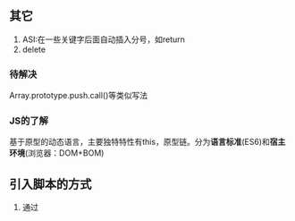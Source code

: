 ## 其它

1. ASI:在一些关键字后面自动插入分号，如return
2. delete



### 待解决

Array.prototype.push.call()等类似写法



### JS的了解

基于原型的动态语言，主要独特特性有this，原型链。分为**语言标准**(ES6)和**宿主环境**(浏览器：DOM+BOM)



## 引入脚本的方式

1. 通过<script>标签静态引入

2. 动态加载脚本

   会影响资源的优先级，降低性能，可link提前声明资源

   ```dart
   var scriptElement=document.createElement("script");
   scriptElement.src="js/test.js";
   (document.getElementsByTagName("head")[0] || document.body).appendChild(scriptElement);
   ```

3. <script defer>:只针对外部js文件，异步加载,延迟执行，执行顺序一致

4. <script async>:只针对外部文件，异步加载，立即执行，执行顺序不定



## 变量

变量和函数声明(和函数表达式做一个区分)会被提升。

### var

以下两种情况无法删除var变量：

- var声明的全局变量
- var在函数范围内声明的局部变量



### for in 和 for of

- for-in得到对象的key或数组、字符串的下标。 
- for-of得到对象的value或数组、字符串的值，另外还可以用于遍历Map和Set。



### 数据类型

- 基本类型：Boolean/Number/String/Undefined/Null/Symbol/Bigint，存放在栈内存中的简单数据段，数据大小确定，内存空间大小可以分配。

  注：

  1. Bigint(创建大数，在末尾加个n)，不支持一元加号运算符，不允许和Number进行混合操作，0n为false，其他的值都为true，可以进行sort，可以进行位运算

  2. symbol设置独一无二的变量。利用 `symbol` 不会被常规的方法（除了 Object.getOwnPropertySymbols外）遍历到，所以可以用来模拟私有变量。（可继续补充）

     Symbol.hasInstance：ES6内部重写了instanceof
     
     Symbol.iterator接口
     
     Symbol.toPrimitive：类型转换时会用到
     
     

- 引用类型：Object 对象子类型(Function/Array/RegExp/Date/Math)，**引用(指针)存放在栈区，实际对象保存在堆区**，每个空间大小不一样，要根据情况开进行特定的分配。当我们需要访问引用类型（如**对象，数组，函数**等）的值时，首先从栈中获得该对象的地址指针，然后再从堆内存中取得所需的数据。



## Object.defineProperty()的用法

直接在一个对象上定义一个新属性，或者修改一个对象的现有属性，并返回此对象。



## 0.1+0.2 !== 0.3 经典题的背后

ECMAScript 采用 IEEE754 标准，全称 IEEE 二进制浮点数算术标准。在 IEEE754 中，规定了四种表示浮点数值的方式：单精确度（32位）、双精确度（64位）、延伸单精确度、与延伸双精确度。ES中使用的是双精度。

0.1和0.2转换成二进制时变成无限循环小数，保存成浮点数一定会产生的问题

- 第0位：符号位，0表示正数，1表示负数(s)
- 第1位到第11位：储存指数部分（e）
- 第12位到第63位：储存小数部分（即有效数字）f。**Number.MAX_SAFE_INTEGER == Math.pow(2,53) - 1**，有效数字指小数点前始终有一位，所以默认省略 53=52+1，超过精度时会丢失精度。（Number的存储空间）

![img](https://p1-jj.byteimg.com/tos-cn-i-t2oaga2asx/gold-user-assets/2018/9/16/165e0eb7f4d6c50f~tplv-t2oaga2asx-watermark.awebp)



### settimeout设置为0时会怎样？

settimeout会有一个时间的最小值，是几毫秒，当你设置0的时候是不会成功的

事件循环



### JS三种加载方式的区别

onload：加载完成后再执行(否则可能监听不到)

- 正常模式：加载时会阻塞浏览器

- 延缓模式：异步加载，推迟执行，具体时会等到DOMContentLoaded事件即将被触发时

- 异步模式：异步加载，加载完成后会立即执行JS脚本

  

### js之参数传递

值传递/引用传递/共享传递

在函数传参的时候传递的是对象在堆中的内存地址值，注意哪些操作是分配了新的空间地址



### typeof & instanceof & constructor & Object.prototype.toString 

- typeof 主要用来判断数据类型，返回结果包括：number、string、boolean、undefined、object、function。typeof null is object & typeof NaN === 'number'，对于基本数据类型除null之外都能显示正常的类型，对于引用类型，都显示位object。

  **原理**：js底层存储变量：

  1. 000：对象
  2. 010：浮点数
  3. 100：字符串
  4. 110：布尔类型
  5. 1：整数
  6. null：所有机器码均为0
  7. undefined：用-2^30整数表示

- instanceof 用于判断对象是谁的实例，主要的实现原理就是只要右边变量的 `prototype` 在左边变量的原型链上即可。注意下图中 Function和Object复杂关系。

  ![img](https://p1-jj.byteimg.com/tos-cn-i-t2oaga2asx/gold-user-assets/2018/5/28/163a55d5d35b866d~tplv-t2oaga2asx-watermark.awebp)

- constructor: 某个实例对象时哪一个构造函数产生的（重写原型后此属性会丢失，因此不可信）

- Object.prototype.toString  比较全面

小练习：实现instanceof（getPrototypeOf）

### null & undefined

null表示空对象 undefined 表示已在作用域中但未赋值的变量

灵魂拷问：null是对象吗？

深思熟虑：这是js的一个bug，typeof null === object，这是因为在js中以000开头的代表是对象，而null的表示是全0， 所以将它误判为object



### 类型转换

注：JS中类型转换只有三种类型的转换

- 转换为Number类型：Number()，parseInt()，parseFloat()
- 转换为String类型：String()，toString()
- 转换为Boolean类型： Boolean()

1. 转换为boolean

   **除了“+-0/NaN/空字符串/null/undefined”五个值是false，其余都是true**

   - 显示：Boolean()
   - 隐式：逻辑判断/逻辑运算符

2. 转换为String

   - 显示：String()  特殊:+-0都转为0 eg. String([1,2,3])    //"1,2,3"  || String({})    //"[object Object]"

   - 隐式："+" 操作符，且有一个操作数为字符串/一个操作数是对象

     JavaScript 对象有两个不同的方法来执行转换，一个是 `toString`，一个是 `valueOf`

     所有的对象除了 null 和 undefined 之外的任何值都具有 `toString` 方法。

     小规则：

     - 数组的 toString 方法将每个数组元素转换成一个字符串，并在元素之间添加逗号后合并成结果字符串。

     - 函数的 toString 方法返回源代码字符串。

     - 日期的 toString 方法返回一个可读的日期和时间字符串。

     - RegExp 的 toString 方法返回一个表示正则表达式直接量的字符串

       ```
       console.log(({}).toString()) // [object Object]
       
       console.log([].toString()) // ""
       console.log([0].toString()) // 0
       console.log([1, 2, 3].toString()) // 1,2,3
       
       // function (){var a = 1;} 源码字符串
       console.log((function(){var a = 1;}).toString())
       
       console.log((/\d+/g).toString()) // /\d+/g
       
       // Fri Jan 01 2010 00:00:00 GMT+0800 (CST) 日期字符串
       console.log((new Date(2010, 0, 1)).toString()) 
       //用valueof将对象转成字符串
       var date = new Date(2017, 4, 21);
       console.log(date.valueOf()) // 1495296000000
       ```

3. 转换为Number

   - 显示：Number()

     1. 字符串转换为数字：空字符串变为0，如果出现任何一个非有效数字字符，结果都是NaN

        ```
        console.log(Number("123")) // 123
        console.log(Number("-123")) // -123
        console.log(Number("1.2")) // 1.2
        console.log(Number("000123")) // 123
        console.log(Number("-000123")) // -123 忽略了里面的0
        console.log(Number("0x11")) // 17
        console.log(Number("")) // 0
        console.log(Number(" ")) // 0？
        console.log(Number("123 123")) // NaN
        ```

     2. 布尔转换为数字：1/0

     3. null和undefined转换成数字：null为 0，undefined为NaN

     4. Symbol转数字：会报错

     5. BigInt转数字：去除'n'

     6. 对象转换为数字

        - 先调用对象的 `Symbol.toPrimitive` 这个方法，如果不存在这个方法
        - 再调用对象的 `valueOf` 获取原始值，如果获取的值不是原始值
        - 再调用对象的 `toString` 把其变为字符串
        - 最后再把字符串基于`Number()`方法转换为数字

   - 隐式：

     1. 比较操作：>，<，>=，<=
     2. 按位操作：| & ^ ~
     3. 算数操作：+ - * / (注意上面+号的特殊情况)
     4. 一元+操作

4. 操作符==两边的隐式转换规则

   注：== 和=== 的区别：允许强制类型转换/不允许；值相等即可 / 值和类型都要相等；

   - 对象==字符串：将对象转换为字符串
   - 对象==对象：比较的是堆内存地址，地址相同则相等

5. null == undefined

6. 原始值转对象

   通过调用构造函数

9. 布尔值和数字无论加减，都将布尔值转为数字

8. 字符串和数字比较：字符串转数字

9. 其他类型和布尔类型：先把布尔类型转数字

10. 对象和非对象比较：执行对象的ToPrimitive()

## 类型转换的问题

​	引例：[] == ![]结果是什么？为什么？

6. JSON.stringify

   - 处理基本类型时，与使用toString基本相同，结果都是字符串，除了 undefined

   - 布尔值、数字、字符串的包装对象在序列化过程中会自动转换成对应的原始值

     ```
     JSON.stringify([new Number(1), new String("false"), new Boolean(false)]); // "[1,"false",false]"
     ```

   - undefined、任意的函数以及 symbol 值，在序列化过程中会被忽略（出现在非数组对象的属性值中时）或者被转换成 null（出现在数组中时）

   - JSON.stringify 有第二个参数 replacer，它可以是数组或者函数，用来指定对象序列化过程中哪些属性应该被处理，哪些应该被排除

   - 如果一个被序列化的对象拥有 toJSON 方法，那么该 toJSON 方法就会覆盖该对象默认的序列化行为：不是那个对象被序列化，而是调用 toJSON 方法后的返回值会被序列化

     ```
     var obj = {
       foo: 'foo',
       toJSON: function () {
         return 'bar';
       }
     };
     JSON.stringify(obj);      // '"bar"'
     JSON.stringify({x: obj}); // '{"x":"bar"}'
     ```
   
   
   

### RegExp基本用法

1. 获取匹配：pattern.exec(text)，返回匹配的字符
2. 是否模式匹配：pattern.test(text)，返回true/false



### Object.is 和 === 的区别

0===0，但如果0为分母就要区分正负0了；NaN不等于它本身

```
+0 === -0;           // true
Object.is(+0, -0)    // false

NaN === NaN          // false
Object.is(NaN, NaN)  // true
```



### Map、weakMap和Set

set：数据不重复

map：允许多种数据类型的key

weakmap：只能以复杂数据类型作为key(如数组)，并且key值是弱引用



### 闭包

![image.png](https://p3-juejin.byteimg.com/tos-cn-i-k3u1fbpfcp/c508a8bbade94a699d0baad47e5d43ed~tplv-k3u1fbpfcp-watermark.awebp)

闭包属于一种特殊的作用域，称为 **静态作用域**。它的定义可以理解为: **父函数被销毁** 的情况下，返回出的子函数的`[[scope]]`中仍然保留着父级的单变量对象和作用域链，因此可以继续访问到父级的变量对象，这样的函数称为闭包。

闭包是指有权访问另一个函数作用域中的变量的函数。当函数可以记住并访问所在的词法作用域时，就产生了闭包，即使函数是在当前词法作用域之外执行。（按上下文分析）

- 闭包用途：

  1. 能够访问函数定义时所在的词法作用域(阻止其被回收)
  2. 私有化变量
  3. 模拟块级作用域
  4. 创建模块

- 闭包带来的问题

  1. 经典问题：父级变量，所有闭包共享。

  2. 会导致函数的变量一直保存在内存中，过多的闭包可能会导致内存泄漏；

     解决闭包带来的内存问题：就是在退出函数之前，将不使用的局部变量全部删除。

- 闭包的表现形式

  1. 返回一个函数

  2. 作为函数参数传递

  3. 在定时器、事件监听、Ajax请求、跨窗口通信、Web Workers或者任何异步中，只要使用了回调函数，实际上就是在使用闭包。

  4. IIFE(立即执行函数表达式)创建闭包, 保存了`全局作用域window`和`当前函数的作用域`

     ```
     var a = 2; 
     (function IIFE(){  // 输出2*  
     	console.log(a); 
     })();
     ```



### 作用域

ES5 中只存在两种作用域：全局作用域和函数作用域。

ES6新增块级作用域。

- 非匿名自执行函数，外部or内部函数变量为 **只读** 状态，无法修改

### 词法(静态)作用域（js）和动态作用域（bash）

JavaScript 采用的是词法作用域，函数的作用域在函数定义的时候就决定了,而与词法作用域相对的是动态作用域，函数的作用域是在函数调用的时候才决定的。

ps：函数变量和普通变量



### 执行上下文(栈)-对象

概念：当**执行**到一个函数的时候，就会进行准备工作，这里的“准备工作”，叫做"执行上下文，注意栈的调用顺序

可执行代码(上下文)的类型：

- 全局执行上下文
- 函数执行上下文
- eval执行上下文

每个执行上下文包含：

- 变量对象(Variable object，VO)

- 作用域链(Scope chain)

- this（有些存疑）



### 原型到原型链

**原型:** 对象(除null)中固有的`__proto__`属性，该属性指向对象的`prototype`原型属性。

**原型链:** 当我们访问一个对象的属性时，如果这个对象内部不存在这个属性，那么它就会去它的原型对象里找这个属性，这个原型对象又会有自己的原型，于是就这样一直找下去，也就是原型链的概念。原型链的尽头一般来说都是`Object.prototype`所以这就是我们新建的对象为什么能够使用`toString()`等方法的原因。用`hasOwnProperty`来检验对象自身是否有这个属性，用`in`来检验原型链上是否包含此属性。

每个原型都有一个 constructor 属性指向关联的构造函数，每个函数都有一个 prototype 属性

```
Object.prototype.__proto__ === null
```

**特点:** `JavaScript`对象是通过引用来传递的，我们创建的每个新对象实体中并没有一份属于自己的原型副本。当我们修改原型时，与之相关的对象也会继承这一改变。

![img](https://raw.githubusercontent.com/mqyqingfeng/Blog/master/Images/prototype3.png)



### 事件监听的两种方式

- onclick
- addEventListener

### 事件循环(EventLoop)

![img](https://p1-jj.byteimg.com/tos-cn-i-t2oaga2asx/gold-user-assets/2019/1/18/1685f03d7f88792b~tplv-t2oaga2asx-watermark.awebp)

概念：JS是单线程的，为防止一个函数执行时间过长阻塞后面的代码，所以会将同步代码压入执行栈中，将异步代码推入任务队列，任务队列又分为宏任务和微任务队列，因为宏任务队列的执行时间比较长，所以微任务要优先于宏任务队列。每次单个宏任务执行完之后，就会清空微任务。微任务：promise/promise.then/process.nextTick()(Node中),宏任务：**Script**/setTimeout(时间结束后执行)/setInterval(间隔时间内不断执行)/setImmediate/I/O/UI rendering

优先级：

- setTimeout = setInterval 一个队列
- setTimeout > setImmediate 
- process.nextTick > Promise

### 事件流

事件流是指网页元素接收事件的顺序，包括三个阶段：事件捕获阶段、处于目标阶段、事件冒泡阶段。

- Dom0级

- Dom2级事件有三个参数：第一个参数是事件名（如click）；第二个参数是事件处理程序函数；第三个参数如果是true的话表示在捕获阶段调用，为false的话表示在冒泡阶段调用。

- Dom3级

  注：同一个元素的同一种事件只能绑定一个函数，否则后面的函数会覆盖之前的函数



### 事件冒泡、捕获（委托）

事件捕获发生在事件冒泡之前

**事件冒泡**指在在一个对象上触发某类事件，如果此对象绑定了事件，就会触发事件，如果没有，就会向这个对象的父级对象传播，最终父级对象触发了事件。

**事件捕获**本质上是利用了浏览器事件冒泡的机制。因为事件在冒泡过程中会上传到父节点，并且父节点可以通过事件对象获取到目标节点，因此可以把子节点的监听函数定义在父节点上，由父节点的监听函数统一处理多个子元素的事件，这种方式称为**事件代理**。

**事件代理**addEventListener(event, function, useCapture) 绑定一个事件处理函数？

**阻止事件冒泡**：

- 给子级加`event.stopPropagation()`：仅阻止冒泡
- 在事件处理函数中return false：不仅阻止了冒泡，同时阻止了事件本身
- 阻止默认事件：event.preventDefault( )

冒泡事件举例：

| touchstart         | 手指触摸动作开始                                             |                                                              |
| ------------------ | ------------------------------------------------------------ | ------------------------------------------------------------ |
| touchmove          | 手指触摸后移动                                               |                                                              |
| touchcancel        | 手指触摸动作被打断，如来电提醒，弹窗                         |                                                              |
| touchend           | 手指触摸动作结束                                             |                                                              |
| tap                | 手指触摸后马上离开                                           |                                                              |
| longpress          | 手指触摸后，超过350ms再离开，如果指定了事件回调函数并触发了这个事件，tap事件将不被触发 | [1.5.0](https://developers.weixin.qq.com/miniprogram/dev/framework/compatibility.html) |
| longtap            | 手指触摸后，超过350ms再离开（推荐使用longpress事件代替）     |                                                              |
| transitionend      | 会在 WXSS transition 或 wx.createAnimation 动画结束后触发    |                                                              |
| animationstart     | 会在一个 WXSS animation 动画开始时触发                       |                                                              |
| animationiteration | 会在一个 WXSS animation 一次迭代结束时触发                   |                                                              |
| animationend       | 会在一个 WXSS animation 动画完成时触发                       |                                                              |
| touchforcechange   | 在支持 3D Touch 的 iPhone 设备，重按时会触发                 |                                                              |

非冒泡事件：

除上述冒泡事件之外，如表单的submit，input中的input事件，scroll等都是非冒泡事件



### 普通函数和箭头函数的区别

1. 箭头函数是匿名函数，不能作为构造函数，不能使用new，没有super
2. 箭头函数不绑定`arguments`，取而代之用`rest`参数...解决
3. 箭头函数不绑定`this`，会捕获其所在的上下文的this值，作为自己的this值
4. 箭头函数通过 `call()或 apply()` 方法调用一个函数时，只传入了一个参数，对 this 并没有影响。
5. 箭头函数没有原型属性
6. 箭头函数不能当做`Generator`函数,不能使用`yield`关键字



### 类数组对象与arguments

**类数组对象**：拥有一个 length 属性和若干索引属性的对象，不能直接使用数组的方法，可用Function.call间接调用，比如：

```
var arrayLike = {0: 'name', 1: 'age', 2: 'sex', length: 3 }
Array.prototype.join.call(arrayLike, '&'); // name&age&sex
```

常见的类数组：

1. 用getElementsByTagName/ClassName()获得的HTMLCollection
2. 用querySelector获得的nodeList

将类数组转换成数组的方式：

- Array.prototype.slice.call()
- Array.from()
- ES6展开运算符...
- 利用concat+apply(将参数展开)

**Arguments对象**：函数的参数，length属性，callee属性(通过它调用函数自身)

ps：传入的参数，实参和 arguments 的值会共享，当没有传入时，实参与 arguments 值不会共享。除此之外，以上是在非严格模式下，如果是在严格模式下，实参和 arguments 是不会共享的。

闭包经典题：

```
var data = [];

for (var i = 0; i < 3; i++) {
    (data[i] = function () {
       console.log(arguments.callee.i) 
    }).i = i;
}
data[0]();
data[1]();
data[2]();
```

使用...符号将arguments转换为数组



### 数组方法

- 判断是否是数组的方法：
  1. Array.isArray() 
  2. instanceof
  3. constructor
  4. Object.prototype.toString.call()
- join：数组内值的拼接；concat：连接数组，浅拷贝，不影响原数组？
- forEach：


​	特点：return无效，会改变原数组。

​	中断该循环的方法：

1. 使用try监视代码块，在需要中断的地方抛出异常
2. (推荐)：用every和some替代

- foreach和map的区别：前者不会返回值，后者会返回新的数组。

判断数组中是否包含某个值：

1. array.indexOf()/lastIndexOf()
2. array.includes(searcElement[,fromIndex])
3. array.find(callback)
4. array.findIndex(callback)

数组的增删改：

1. push/pop
2. shift/unshift
3. slice(start, end) 浅拷贝，不会改变原数组
4. splice(start,deleteCount,item1,item2) 会改变原数组

数组排序：

1. sort(compare)：注意比较函数的书写

数组之函数式编程的方法：

1. map(fn(cur, index, array, thisArgs)) 返回新数组
2. filter(fn(element, index, array, thisArgs)) 返回新数组
3. reduce(reducer(acc, cur, idx, array)) 返回结果值

数组扁平化的方法：

1. 普通递归
2. ES6中的flat()方法
3. 利用reduce函数进行递归
4. 扩展运算符

数组之原型链方法：

1. toString
2. valueOf

### valueof & tostring

`valueOf` 和 `toString` 几乎都是在出现操作符`(+-*/==><)`时被调用(隐式转换)，具有自动调用和重写的性质。如果其中一边为对象，则会先调用`toSting`方法

- tostring：返回一个表示该对象的字符串，特殊：表示对象的时候，变成`[object Object]`，表示数组的时候，就变成数组内容以逗号连接的字符串。**字符串**运算中，优先调用了`toString`
- valueof：在**数值**运算中，优先调用了`valueOf`

注：*严格等于不会触发隐式转换

面试题：

1. 实现 a==1 && a==2 && a==3: 重写valueof或者tostring
2. 实现 a===1 && a===2 && a===3: 利用Object.defineProperty()进行数据劫持
3. 函数柯里化实现多参累加



### JS之高阶函数

基本概念：`一个函数`就可以接收另一个函数作为参数或者返回值为一个函数，`这种函数`就称之为高阶函数。

#### 数组中的高阶函数

1. map(fn[,this]) // args: item, index, array 小练习：实现map
2. reduce(fn, 初始值) // args: preSum, curVal, curIndex, array
3. filter(fn)
4. sort(compare()) //若不传比较函数，则按字符串大小排序



## 创建对象的多种方式

1. 工厂模式

   ```
   function createPerson(name) {
       var o = new Object();
       o.name = name;
       o.getName = function () {
           console.log(this.name);
       };
   
       return o;
   }
   
   var person1 = createPerson('kevin');
   ```

   缺点：对象无法识别，因为所有的实例都指向一个原型

2. 构造函数模式

   ```
   function Person(name) {
       this.name = name;
       this.getName = function () {
           console.log(this.name);
       };
   }
   
   var person1 = new Person('kevin');
   ```

   优点：实例可以识别为一个特定的类型

   缺点：每次创建实例时，每个方法都要被创建一次

3. 原型模式

   ```
   function Person(name) {
   
   }
   
   Person.prototype.name = 'keivn';
   Person.prototype.getName = function () {
       console.log(this.name);
   };
   
   var person1 = new Person();
   ```

   优点：方法不会重建

   缺点：所有的属性和方法都被共享，且不能初始化参数

   优化版1：

   ```
   function Person(name) {
   
   }
   
   Person.prototype = {
       name: 'kevin',
       getName: function () {
           console.log(this.name);
       }
   };
   
   var person1 = new Person();
   ```

   优点：封装性好了一点

   缺点：重写了原型，丢失了constructor属性

   

   优化版2：

   ```
   function Person(name) {
   
   }
   
   Person.prototype = {
       constructor: Person,
       name: 'kevin',
       getName: function () {
           console.log(this.name);
       }
   };
   
   var person1 = new Person();
   ```

   优点：实例可以通过constructor属性找到所属构造函数

   缺点：原型模式该有的缺点还是有

4. 组合模式

   ```
   function Person(name) {
       this.name = name;
   }
   
   Person.prototype = {//对象字面量
       constructor: Person,
       getName: function () {
           console.log(this.name);
       }
   };
   
   var person1 = new Person();
   ```

   优点：该共享的共享，该私有的私有，使用最广泛的方式

   缺点：有的人就是希望全部都写在一起，即更好的封装性

   

   优化版：动态原型模式

   ```
   function Person(name) {
       this.name = name;
       if (typeof this.getName != "function") {
           Person.prototype.getName = function () {
               console.log(this.name);
           }
       }
   }
   
   var person1 = new Person();
   ```

   注：不能用对象字面量重写原型or 以下这种方式

   ```
   function Person(name) {
       this.name = name;
       if (typeof this.getName != "function") {
           Person.prototype = {
               constructor: Person,
               getName: function () {
                   console.log(this.name);
               }
           }
   
           return new Person(name);
       }
   }
   
   var person1 = new Person('kevin');
   var person2 = new Person('daisy');
   
   person1.getName(); // kevin
   person2.getName();  // daisy
   ```

5. 寄生构造函数

   ```
   function Person(name) {//寄生在构造函数的一种方法。
       var o = new Object();
       o.name = name;
       o.getName = function () {
           console.log(this.name);
       };
       return o;
   }
   
   var person1 = new Person('kevin');
   console.log(person1 instanceof Person) // false
   console.log(person1 instanceof Object)  // true
   ```



## 垃圾回收机制

V8 将内存分成 **新生代空间** 和 **老生代空间**。

![img](https://p3-juejin.byteimg.com/tos-cn-i-k3u1fbpfcp/aa2d5ad1d89b4b7b919f20e4a5f8973a~tplv-k3u1fbpfcp-watermark.awebp)

- 标记清除

  优点：实现比较简单，打标记分打与不打，即用一位二进制位（0和1）就可以为其标记，非常简单

  缺点：

  - 隔一段时间就需要标记清除，浏览器资源被占用。

  - 清除之后，剩余的对象内存位置是不变的，也会导致空闲内存空间是不连续的，出现 `内存碎片`，并且由于剩余空闲内存不是一整块，它是由不同大小内存组成的内存列表，这就牵扯出了内存分配的问题。

    解决方案：分块策略：最好的 first-fit，找到适合的立即返回。更优的解法是，清除一遍移动占内存的对象，使剩余内存连续。

- 引用计数

  优点：可以立即回收

  缺点：计数器需要占用资源，且无法解决循环引用的问题



## 内存泄露

- 意外的**全局变量**: 无法被回收
- **定时器**: 未被正确关闭，导致所引用的外部变量无法被释放
- **事件监听**: 没有正确销毁 (低版本浏览器可能出现)
- **闭包**: 会导致父级中的变量无法被释放
- **dom 引用**: dom 元素被删除时，内存中的引用未被正确清空



## JS手撕题

### typeof

Object.prototype.toString.call(obj)  

### 继承和原型链

Q:ES6之前使用prototype实现继承？

A：Object.create()+constructor重新指向

Q：为什么寄生组合式继承上的引用类型不会共享？

1. 原型链

   注：方法不能用箭头函数，会报undefined，可能是箭头函数没有this的原因？

   **查找顺序**：实例的构造函数，构造函数的原型， 原型的构造函数，以此类推

   **判断原型和实例的继承关系：**

   - intanceof
   - isPrototypeOf：eg. Object.prototype.isPrototypeOf(instance) 只要原型上出现过		

   **缺点：**

   问题一: 当原型链中包含引用类型值的原型时,该引用类型值会被所有实例共享.

   问题二: 在创建子类型(如创建Son的实例)时,不能向超类型(例如Father)的构造函数中传递参数

2. 借用构造函数

   基本思想:即在子类型构造函数的内部调用超类型构造函数

   eg. function Son(){ Father.call(this) }

   **优点：**解决了原型链的缺点

   **缺点：**只能从父类继承，不能从原型上继承；无法实现复用。

3. **组合继承**

   基本思想：将原型链和借用构造函数结合的方法。原型上继承原型属性和方法，构造函数上写实例属性。优点：很好的实现了方法，**缺点：**每次都会调用两次构造函数

4. 原型式继承

   ```
   function createObj(o) {
       function F(){}
       F.prototype = o;
       return new F();
   }
   ```

   ES5的Object.create()的实现，将传入的对象作为创建的对象的原型。

   **Object.create(arg1，arg2)**：

   ​		arg1:一个用作新对象原型的对象

   ​		arg2：一个为新对象定义额外属性的对象

   缺点：包含引用类型的属性值始终都会共享相应的值，且无法传递参数

5. 寄生式继承

   基本思想：在原型式继承基础上，增强对象，返回构造函数，缺点：同原型式继承。

   ```
   function createObj (o) {
       var clone = Object.create(o);
       clone.sayName = function () {
           console.log('hi');
       }
       return clone;
   }
   ```

6. **寄生式组合继承（最优）**

   基本思路是: 不必为了指定子类型的原型而调用父类的构造函数

   原始：

   ```
   function inheritPrototype(subClass,superClass){ 
   	var prototype = object(superClass.prototype);//创建对象 
   	prototype.constructor = subClass;//增强对象 
   	subClass.prototype = prototype;//指定对象 
   }
   // 父类初始化实例属性和原型属性
   function SuperType(name){
     this.name = name;
     this.colors = ["red", "blue", "green"];
   }
   SuperType.prototype.sayName = function(){
     alert(this.name);
   };
   
   // 借用构造函数传递增强子类实例属性（支持传参和避免篡改）
   function SubType(name, age){
     SuperType.call(this, name);
     this.age = age;
   }
   
   // 将父类原型指向子类
   inheritPrototype(SubType, SuperType);
   
   // 新增子类原型属性
   SubType.prototype.sayAge = function(){
     alert(this.age);
   }
   
   var instance1 = new SubType("xyc", 23);
   var instance2 = new SubType("lxy", 23);
   
   instance1.colors.push("2"); // ["red", "blue", "green", "2"]
   instance1.colors.push("3"); // ["red", "blue", "green", "3"]
   
   ```

7. 混入方式继承多个对象

   	function MyClass() {     
   		SuperClass.call(this);     
   		OtherSuperClass.call(this); 
   	} // 继承一个类 
   	MyClass.prototype = Object.create(SuperClass.prototype); // 混合其它 Object.assign(MyClass.prototype, OtherSuperClass.prototype); // 重新指定constructor MyClass.prototype.constructor = MyClass; 
   	MyClass.prototype.myMethod = function() {     // do something };
   
8. class实现继承 ES6

   extends，super，constructor，方法

注：

- 函数声明和类声明的区别：函数声明会提升，类声明不会。首先需要声明你的类，然后访问它，否则像下面的代码会抛出一个ReferenceError。
- 继承：ES5继承实质上是先创建子类的实例对象，再将父类方法添加到this上，再在子类中call(this)。ES6的继承有所不同，实质上是先创建父类的实例对象this，然后再用子类的构造函数修改this。因为子类没有自己的this对象，所以必须先调用父类的super()方法，否则新建实例报错。

### call & apply & bind

ps:

1. apply妙用：改变函数传入参数的形式，eg：Math.min.apply(null,array)
2. 绑定多个call，会选取第一个

代码流程：

- 将函数设为对象的属性
- 执行&删除这个函数
- 指定`this`到函数并传入给定参数执行函数
- 如果不传入参数，默认指向为 window

call的实现：

```
Function.prototype.call2 = function (context) {
    var context = context || window;//空参时，this指向window
    context.fn = this;//将函数变成对象属性，即改变this指向
	
	//可以优化成 ...args
    var args = [];//解决参数不定长-优化：扩展运算符
    for(var i = 1, len = arguments.length; i < len; i++) {
        args.push('arguments[' + i + ']');
    }

    var result = eval('context.fn(' + args +')');//eval拼成一个函数，执行

    delete context.fn //删除该函数
    return result;//返回函数的结果
}

//方法二
// call
Function.prototype.call = function (context, ...args) {
  context = context || window;
  
  const fnSymbol = Symbol("fn");
  context[fnSymbol] = this;
  
  context[fnSymbol](...args);
  delete context[fnSymbol];
}

```

apply的实现（和call原理相似）：

```
Function.prototype.apply = function (context, arr) {//参数不同
    var context = Object(context) || window;
    context.fn = this;

    var result;
    if (!arr) {
        result = context.fn();
    }
    else {
        var args = [];
        for (var i = 0, len = arr.length; i < len; i++) {
            args.push('arr[' + i + ']');
        }
        result = eval('context.fn(' + args + ')')
    }

    delete context.fn
    return result;
}

//方法二
// apply
Function.prototype.apply = function (context, argsArr) {
  context = context || window;
  
  const fnSymbol = Symbol("fn");
  context[fnSymbol] = this;
  
  context[fnSymbol](...argsArr);
  delete context[fnSymbol];
}

```

bind实现：

返回函数/传参/

```
Function.prototype.bind2 = function (context) {
	//调用bind的不是函数会出错
    if (typeof this !== "function") {
      throw new Error("Function.prototype.bind - what is trying to be bound is not callable");
    }
    
    var self = this;//改变this的指向
    //获取函数指定区域的参数[1:]
    var args = Array.prototype.slice.call(arguments, 1);
	
	//构造函数实现，因为bind返回的新函数可以使用new创建对象
    var fNOP = function () {};

    var fBound = function () {
    	//返回函数的参数
        var bindArgs = Array.prototype.slice.call(arguments);
         // 当作为构造函数时，this 指向实例，此时结果为 true，将绑定函数的 				this 指向该实例，可以让实例获得来自绑定函数的值
         // 当作为普通函数时，this 指向 window，此时结果为 false，将绑定函数的 			   this 指向 context
        return self.apply(this instanceof fNOP ? this : context, 						args.concat(bindArgs));
    }
	
    fNOP.prototype = this.prototype;
    // 修改返回函数的 prototype 为绑定函数的 prototype，实例就可以继承绑定函数		的原型中的值
    fBound.prototype = new fNOP();//用一个空函数作为中转
    return fBound;
}

//方案二
// apply

Function.prototype.apply = function (context, argsArr) {
  context = context || window;
  
  const fnSymbol = Symbol("fn");
  context[fnSymbol] = this;
  
  context[fnSymbol](...argsArr);
  delete context[fnSymbol];
}

```

### this

this是一个指针，指向调用函数的对象。指向调用它的地方， 严格模式和非严格模式不同。

`this`对象是是执行上下文中的一个属性，它指向最后一次调用这个方法的对象，在全局函数中，`this`等于`window`，而当函数被作为某个对象调用时，this等于那个对象。 在实际开发中，`this `的指向可以通过四种调用模式来判断。

1. 函数调用，当一个函数不是一个对象的属性时，直接作为函数来调用时，`this`指向全局对象。
2. 方法调用，如果一个函数作为一个对象的方法来调用时，`this`指向这个对象。(隐式绑定)，指向绑定的最后一层。
3. 构造函数调用，`this`指向这个用`new`新创建的对象。
4. DOM事件绑定：onclick和addEventListner中的this默认指向绑定事件中的元素
5. 第四种是 `apply 、 call 和 bind `调用模式，这三个方法都可以显示的指定调用函数的 this 指向。`apply`接收参数的是数组，`call`接受参数列表，`` bind`方法通过传入一个对象，返回一个` this `绑定了传入对象的新函数。这个函数的 `this`指向除了使用`new `时会被改变，其他情况下都不会改变。

注：若绑定null或者undefined，则忽略，应用默认绑定规则；settimeout(person.fn,)这时函数变成了变量，指向则找不到了；函数内的硬绑定；

**new绑定>(显示)硬绑定call,apply,bind关键字>隐式绑定XX.fn()>默认绑定**



### New操作到底做了什么？

1. var obj  = {}; 我们创建了一个空对象obj;

2. obj.__proto__ = F.prototype; 我们将这个空对象的__proto__成员指向了F函数对象prototype成员对象;

3. F.call(obj);我们将F函数对象的this指针替换成obj，然后再调用F函数.

   代码实现：

   ```
   function objectFactory() {
   	//对应步骤一
       var obj = new Object()//更好的方式：var obj = Object.create(null)
   	//取出第一个参数
       Constructor = [].shift.call(arguments);
   	//将obj的原型指向构造函数，来访问构造函数中的属性
       obj.__proto__ = Constructor.prototype;
   	//将构造函数绑定对象和参数
       var ret = Constructor.apply(obj, arguments);
   	//构造函数返回对象或者基本类型
       return typeof ret === 'object' ? ret : obj;
   
   };
   ```

### 数组去重

1. ES5做法：利用 filter(回调函数),indexOf()
2. ES6做法：利用Set的属性

### 数组扁平化

1. ES5：Array.isArray() + concat 
2. ES6: Array.some() **?没理解**



### 赋值和深浅拷贝（针对引用类型）

- 赋值：当我们把一个对象赋值给一个新的变量时，**赋的其实是该对象的在栈中的地址，而不是堆中的数据**。也就是两个对象指向的是同一个存储空间，无论哪个对象发生改变，其实都是改变的存储空间的内容，因此，两个对象是联动的。

- 浅拷贝：浅拷贝是创建一个新对象，这个对象有着原始对象属性值的一份精确拷贝。如果属性是基本类型，拷贝前后基本类型互不影响，如果属性是引用类型，拷贝的就是内存地址 ，所以如果其中一个对象改变了这个地址，就会影响到另一个对象。

  实现方式：

  1. 代码：typeof + {} + for in + hasOwnProperty
  2. object.assign(target, source,...)：
     - 只会拷贝源对象自身的并且可枚举的属性到目标对象。
     - source可以为undefined or null，但target不能是这两种。
     - 同名属性替换
     - 继承属性无法拷贝
  3. 展开运算符...
  4. Array.proyotype.concat() => 浅拷贝数组
  5. Array.proyotype.slice() => 浅拷贝数组

- 深拷贝：深拷贝是将一个对象从内存中完整的拷贝一份出来,从堆内存中开辟一个新的区域存放新对象,且修改新对象不会影响原对象。对对象中的子对象进行递归拷贝,拷贝前后的两个对象互不影响。

  实现方式：

  1. JSON.parse(JSON.stringfy()) ，但是

     - 不能解决循环引用(创建一个map/weakMap记录已经拷贝过的对象)；

     - 不能处理特殊的对象：RegExp, Date, Set, Map(分类型去处理);

     - 不能拷贝函数(普通函数和箭头函数的区分：原型，箭头函数没有原型)；
  2. 手写递归
     - 用什么保存拷贝的对象
     - 解决循环引用：weakmap
     - 特殊类型的处理：Array/Date/RegExp/Function

### 发布订阅模式

### 解析URL参数为对象

### 字符串模板

1. 给定一个正则表达式
2. reg.test() 查看给定的模板是否存在此reg，若没有，则直接返回。
3. 从模板中分离要代替的字符：reg.exec()
4. 代替字符，replace
5. 递归代替



### 懒加载和预加载

基本思想：懒加载也叫延迟加载，是指在长网页中延迟加载图像，是一种优化网页性能的方式。

**实现原理：**首先将页面上的图片的 src 属性设为空字符串，而图片的真实路径则设置在data-original属性中， 当页面滚动的时候需要去监听scroll事件，在scroll事件的回调中，判断我们的懒加载的图片是否进入可视区域(高度差),如果图片在可视区内将图片的 src 属性设置为data-original 的值，这样就可以实现延迟加载。

代码思路：

1. 设置img属性 src/lazyload/data-original

2. 监听：document.addEventListener()

3. 懒加载函数：

   - 挑选元素：querySelectorAll()

   - 判断元素是否出现在可视区域：

     ​		viewHeight = document.documentElement.clientHeight

   - 获取元素相对于浏览器视窗的位置：

     ​		item.getBoundingClientRect()

4. 移除相关属性：removeAttribute()



### 函数防抖

概念：在事件被触发n秒后再执行回调，如果在这n秒内又被触发，则重新计时。

```
function debounce(fn, delay) {
    return function (args) {
        let that = this
        let _args = args
        clearTimeout(fn.time)//我的理解是清除之前的时间
        fn.time = setTimeout(function () {
            fun.call(that, _args)
        }, delay)
    }
}
ps：注意监听的事件以及它对应的输出
```

### 函数节流

概念：规定在一个单位时间内，只能触发一次函数。如果这个单位时间内触发多次函数，只有一次生效。

```
  function throttle(fun, delay) {
        let last, deferTimer
        return function (args) {
            let that = this
            let _args = arguments
            let now = +new Date()
            if (last && now < last + delay) {//这块的逻辑是，如果时间还没到，则settimeout
                clearTimeout(deferTimer)//清除上次的计时
                deferTimer = setTimeout(function () {
                    last = now
                    fun.apply(that, _args)
                }, delay)
            }else {//否则，立即执行函数
                last = now
                fun.apply(that,_args)
            }
        }
    }
```

防抖应用：

- 登录、发短信等按钮避免用户点击太快，以致于发送了多次请求，需要防抖
- 调整浏览器窗口大小时，resize 次数过于频繁，造成计算过多，此时需要一次到位，就用到了防抖
- 文本编辑器实时保存，当无任何更改操作一秒后进行保存

节流应用：

- scroll 事件，每隔一秒计算一次位置信息等
- 浏览器播放事件，每隔一秒计算一次进度信息等
- input 框实时搜索并发送请求展示下拉列表，每隔一秒发送一次请求



### Promise

如何解决回调地狱：

- 回调函数延迟绑定
- 返回值穿透
- 错误冒泡

方法：

- new Promise(fn(resolve, reject))
- then
- catch：捕获第一个异常
- finally(一定会执行)
- all：并行执行
- race：并行执行，只保留第一个执行完成的结果。应用：超时处理
- any
- Promise.resolve()/.reject()

ps: promise可以捕获错误，但不会中断外部程序的允许，没有捕获就会因为错误中断程序

代码思路：

1. promise只执行一次，执行resolve,变fulfilled,执行reject,变rejected,throw == reject;executor + result + state
2. 实现then:then接受两个回调，一个成功回调，状态为fulfilled，一个失败回调，状态为rejected，如果resolve或reject在定时器里，则定时器结束再执行then，then支持链式调用，下一次then受上次的then的返回值影响；function＋callback＋
3. 实现链式调用

Q：为什么promise要引入微任务？

A：使用异步回调，将回调函数放到`当前宏任务中`的最后面，解决了两大痛点：

- 采用**异步回调**替代同步回调解决了浪费 CPU 性能的问题。
- 放到**当前宏任务最后**执行，解决了回调执行的实时性问题。

### async 和 await

 async 是一个通过异步执行并隐式返回 Promise 作为结果的函数。

Q：forEach中用await会怎样？

A：循环里面执行的代码会乱序。解决方案：for-of(本质是迭代器，保证了执行的顺序)

**如果在async函数中抛出了错误，则终止错误结果，不会继续向下执行。**如果想要使得错误的地方不影响`async`函数后续的执行的话，可以使用`try catch`

### 

### 生成器

概念：一个像函数的对象， 有next() value & done，遇到 yeild，next()方法才暂停

原理：协程，线程的下一个量级。一个线程只能执行一个协程

thunk函数：定制化函数



### 堆和栈

**栈(stack)：**是栈内存的简称，栈是**自动分配**相对**固定大小**的内存空间，并由系**统自动释放，**栈**数据结构**遵循**FILO**（first in last out）**先进后出**的原则。栈的特点：开口向上、速度快,容量小。

**堆(heap)：**是堆内存的简称，堆是**动态分配**内存，**内存大小不固定**，也**不会自动释放，**堆**数据结构**是一种无序的树状结构，同时它还满足key-value键值对的存储方式；我们只用知道key名，就能通过key查找到对应的value。堆的特点：速度稍慢、容量比较大；



### ajax原理

Async Javascript and XML，`Ajax`的原理简单来说通过`XmlHttpRequest`对象来向服务器发异步请求，从服务器获得数据，然后用`JavaScript`来操作`DOM`而更新页面

传统的Web应用交互由用户触发一个HTTP请求到服务器(浪费带宽)，AJAX应用可以仅向服务器发送并取回必需的数据

优点：

- 无刷新更新数据
- 异步与服务器通信
- 前端和后端负载平衡
- 基于标准被广泛支持
- 界面与应用分离

缺点：

- AJAX干掉了Back和History功能，即对浏览器机制的破坏
- AJAX的安全问题
- 对搜索引擎支持较弱
- 破坏程序的异常处理机制
- 违背URL和资源定位的初衷



### Q：描述一下v8执行一段js代码的过程

解释器语言对源码做的分析：

- 通过词法分析和语法分析生成 AST(抽象语法树)：词法分析和语法分析
- 生成字节码(更加轻量，省去了生成二进制文件的操作，降低内存的压力)
- 解释器执行字节码



### Q:如何判断一个对象是否为空？

1. JSON.stringfy(data) === '{}')
2. for in 循环遍历key
3. Object.getOwnPropertyNames()  返回一个属性数组
4. Object.keys() — ES6方法 返回一个属性数组



### 其他

1. DMZ

2. 实现一个pipe函数，`pipe`是可以接收任意个数的函数，并且返回的是一个新的函数`res`。

3. 让<p>测试 空格</p>的空格间隙变大：

   - word-spacing/letter-spacing
   - 利用span包裹空格，然后再设置word-spacing/letter-spacing

4. 如何解决inline-block空白问题？

   - **删除html中的空白**：不要让元素之间换行

   - **margin-left**: -0.4em;

   - 父级：font-size 子级若有文字需单独设置字体




### 设计模式

- 工厂模式：解决多个类似对象声明的问题；
- 复杂的工厂模式：将成员对象的实例化推迟到子类中，重写父类接口。
- 单体模式：
  1. 可以用来划分命名空间，减少全局变量的数量
  2. 可以使代码组织的更为一致，使代码容易阅读和维护
  3. 可以被实例化，且只能实例化一次
- 模块模式
- 代理模式



Q:input事件和change事件的区别？

- Input: 输入字符时触发（不包含功能性按键， enter， control 等)
- Change: 失去焦点且当前的值跟上次触发的值不同 或者 enter键被触发且当前的值跟上次触发的值不同



## 代码复用

1. 函数封装
2. 原型继承
3. 复制所有属性进行继承(深浅拷贝)
4. mix in 混合好几个属性
5. 借用方法 call apply bind



## AST

抽象语法树

### Babel处理流程

![img](https://p1-jj.byteimg.com/tos-cn-i-t2oaga2asx/gold-user-assets/2019/10/2/16d8d0cd559c7e1e~tplv-t2oaga2asx-watermark.awebp)

### Babel架构

![img](https://p1-jj.byteimg.com/tos-cn-i-t2oaga2asx/gold-user-assets/2019/10/2/16d8d0cd5a3f3a0c~tplv-t2oaga2asx-watermark.awebp)

1. 内核的工作：
   - 加载和处理配置(config)
   - 加载插件
   - 调用 `Parser` 进行语法解析，生成 `AST`
   - 调用 `Traverser` 遍历AST，并使用`访问者模式`应用'插件'对 AST 进行转换
   - 生成代码，包括SourceMap转换和源代码生成
2. 核心周边支持
   - Parser：将源代码解析为AST
   - Traverser：实现了**访问者模式**
   - Generator： 将 AST 转换为源代码，支持 SourceMap
3. 插件/插件开发辅助/工具

### 访问者模式

概念：**所以转换器操作 AST 一般都是使用`访问器模式`，由这个`访问者(Visitor)`来 ① 进行统一的遍历操作，② 提供节点的操作方法，③ 响应式维护节点之间的关系；而插件(设计模式中称为‘具体访问者’)只需要定义自己感兴趣的节点类型，当访问者访问到对应节点时，就调用插件的访问(visit)方法**。

流程：

1. 节点的遍历
2. 节点的上下文
3. 副作用处理：新旧节点替换后的处理
4. 作用域的处理



### webpack

1. 作用

   - 模块打包：保证不同模块之间的正确引用
   - 编译兼容：Loader机制(进行文件的转换)
   - 能力扩展：Plugin机制(功能扩展)

2. 打包流程

   1. 读取`webpack`的配置参数；
   2. 启动`webpack`，创建`Compiler`对象并开始解析项目；
   3. 从入口文件（`entry`）开始解析，并且找到其导入的依赖模块，递归遍历分析，形成依赖关系树；
   4. 对不同文件类型的依赖模块文件使用对应的`Loader`进行编译，最终转为`Javascript`文件；
   5. 整个过程中`webpack`会通过发布订阅模式，向外抛出一些`hooks`，而`webpack`的插件即可通过监听这些关键的事件节点，执行插件任务进而达到干预输出结果的目的。

   在`webpack`源码中主要依赖于`compiler`和`compilation`两个核心对象实现。

   `compiler`对象是一个全局单例，负责把控整个`webpack`打包的构建流程。 `compilation`对象是每一次构建的上下文对象，它包含了当次构建所需要的所有信息，每次**热更新**和重新构建，`compiler`都会重新生成一个新的`compilation`对象，负责此次更新的构建过程。

3. sourceMap

   `sourceMap`是一项将编译、打包、压缩后的代码映射回源代码的技术，由于打包压缩后的代码并没有阅读性可言，一旦在开发中报错或者遇到问题，直接在混淆代码中`debug`问题会带来非常糟糕的体验，`sourceMap`可以帮助我们快速定位到源代码的位置，提高我们的开发效率。`sourceMap`其实并不是`Webpack`特有的功能，而是`Webpack`支持`sourceMap`，像`JQuery`也支持`souceMap`。

4. Loader

5. Plugin


























